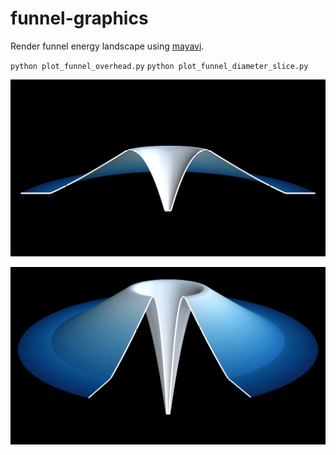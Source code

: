 # funnel-graphics

Render funnel energy landscape using [mayavi](http://docs.enthought.com/mayavi/mayavi/auto/mlab_reference.html).

`python plot_funnel_overhead.py`
`python plot_funnel_diameter_slice.py`

![funnel slice](funnel_diameter_slice.png)

![funnel overhead](funnel_overhead.png)

